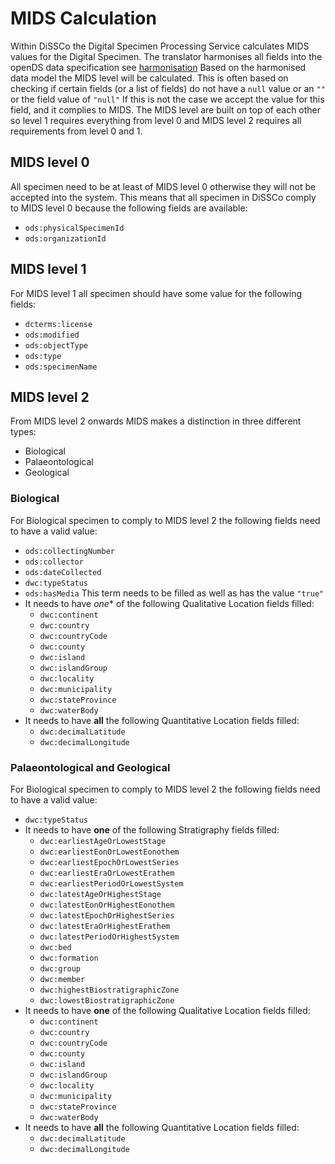 # MIDS Calculation

Within DiSSCo the Digital Specimen Processing Service calculates MIDS values for the Digital Specimen.
The translator harmonises all fields into the openDS data specification see [harmonisation](../harmonisation/intro.md)
Based on the harmonised data model the MIDS level will be calculated.
This is often based on checking if certain fields (or a list of fields) do not have a `null` value or an `""` or the field value of `"null"`
If this is not the case we accept the value for this field, and it complies to MIDS.
The MIDS level are built on top of each other so level 1 requires everything from level 0 and MIDS level 2 requires all requirements from level 0 and 1.

## MIDS level 0
All specimen need to be at least of MIDS level 0 otherwise they will not be accepted into the system.
This means that all specimen in DiSSCo comply to MIDS level 0 because the following fields are available:
- `ods:physicalSpecimenId`
- `ods:organizationId`

## MIDS level 1
For MIDS level 1 all specimen should have some value for the following fields:
- `dcterms:license`
- `ods:modified`
- `ods:objectType`
- `ods:type`
- `ods:specimenName`

## MIDS level 2
From MIDS level 2 onwards MIDS makes a distinction in three different types:
- Biological 
- Palaeontological
- Geological


### Biological
For Biological specimen to comply to MIDS level 2 the following fields need to have a valid value:
- `ods:collectingNumber`
- `ods:collector`
- `ods:dateCollected`
- `dwc:typeStatus`
- `ods:hasMedia` This term needs to be filled as well as has the value `"true"`
- It needs to have *one** of the following Qualitative Location fields filled:
  - `dwc:continent` 
  - `dwc:country`
  - `dwc:countryCode`
  - `dwc:county`
  - `dwc:island`
  - `dwc:islandGroup`
  - `dwc:locality`
  - `dwc:municipality`
  - `dwc:stateProvince`
  - `dwc:waterBody`
- It needs to have **all** the following Quantitative Location fields filled:
  - `dwc:decimalLatitude`
  - `dwc:decimalLongitude`

### Palaeontological and Geological
For Biological specimen to comply to MIDS level 2 the following fields need to have a valid value:
- `dwc:typeStatus`
- It needs to have **one** of the following Stratigraphy fields filled:
  - `dwc:earliestAgeOrLowestStage`
  - `dwc:earliestEonOrLowestEonothem`
  - `dwc:earliestEpochOrLowestSeries`
  - `dwc:earliestEraOrLowestErathem`
  - `dwc:earliestPeriodOrLowestSystem`
  - `dwc:latestAgeOrHighestStage`
  - `dwc:latestEonOrHighestEonothem`
  - `dwc:latestEpochOrHighestSeries`
  - `dwc:latestEraOrHighestErathem`
  - `dwc:latestPeriodOrHighestSystem`
  - `dwc:bed`
  - `dwc:formation`
  - `dwc:group`
  - `dwc:member`
  - `dwc:highestBiostratigraphicZone`
  - `dwc:lowestBiostratigraphicZone`
- It needs to have **one** of the following Qualitative Location fields filled:
  - `dwc:continent`
  - `dwc:country`
  - `dwc:countryCode`
  - `dwc:county`
  - `dwc:island`
  - `dwc:islandGroup`
  - `dwc:locality`
  - `dwc:municipality`
  - `dwc:stateProvince`
  - `dwc:waterBody`
- It needs to have **all** the following Quantitative Location fields filled:
  - `dwc:decimalLatitude`
  - `dwc:decimalLongitude`